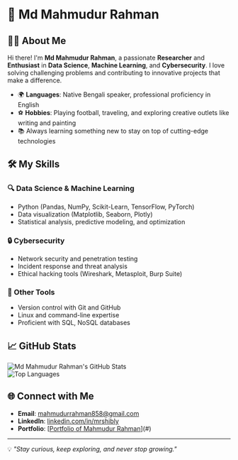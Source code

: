 # 🌟 Md Mahmudur Rahman

## 👨‍💻 About Me  
Hi there! I'm **Md Mahmudur Rahman**, a passionate **Researcher** and **Enthusiast** in **Data Science**, **Machine Learning**, and **Cybersecurity**. I love solving challenging problems and contributing to innovative projects that make a difference.  

- 🌍 **Languages**: Native Bengali speaker, professional proficiency in English  
- ⚽ **Hobbies**: Playing football, traveling, and exploring creative outlets like writing and painting  
- 📚 Always learning something new to stay on top of cutting-edge technologies  

## 🛠️ My Skills  
### 🔍 Data Science & Machine Learning  
- Python (Pandas, NumPy, Scikit-Learn, TensorFlow, PyTorch)  
- Data visualization (Matplotlib, Seaborn, Plotly)  
- Statistical analysis, predictive modeling, and optimization  

### 🔒 Cybersecurity  
- Network security and penetration testing  
- Incident response and threat analysis  
- Ethical hacking tools (Wireshark, Metasploit, Burp Suite)  

### 🔧 Other Tools  
- Version control with Git and GitHub  
- Linux and command-line expertise  
- Proficient with SQL, NoSQL databases  

## 📈 GitHub Stats  
![Md Mahmudur Rahman's GitHub Stats](https://github-readme-stats.vercel.app/api?username=your-github-username&show_icons=true&theme=radical)  
![Top Languages](https://github-readme-stats.vercel.app/api/top-langs/?username=your-github-username&layout=compact&theme=radical)  

## 🌐 Connect with Me  
- **Email**: mahmudurrahman858@gmail.com  
- **LinkedIn**: [linkedin.com/in/mrshibly](#)  
- **Portfolio**: [[Portfolio of Mahmudur Rahman](https://sites.google.com/diu.edu.bd/mrshibly/home)](#)  

---

💡 _"Stay curious, keep exploring, and never stop growing."_  
